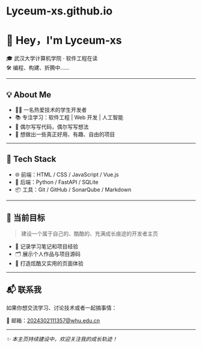 # Lyceum-xs.github.io
# 👋 Hey，I'm Lyceum-xs

🎓 武汉大学计算机学院 · 软件工程在读  
🛠️ 编程、构建、折腾中……

---

## 💡 About Me

- 👨‍💻 一名热爱技术的学生开发者
- 📚 专注学习：软件工程 | Web 开发 | 人工智能
- 🧠 偶尔写写代码，偶尔写写想法
- 🚀 想做出一些真正好用、有趣、自由的项目

---

## 🧰 Tech Stack

- 🌐 前端：HTML / CSS / JavaScript / Vue.js
- 🔧 后端：Python / FastAPI / SQLite
- 📦 工具：Git / GitHub / SonarQube / Markdown

---

## 📌 当前目标

> 建设一个属于自己的、酷酷的、充满成长痕迹的开发者主页

- 📖 记录学习笔记和项目经验  
- 🗂️ 展示个人作品与项目源码  
- 🌈 打造炫酷又实用的页面体验

---

## 📬 联系我

如果你想交流学习、讨论技术或者一起搞事情：

📮 邮箱：2024302111357@whu.edu.cn

---

_✨ 本主页持续建设中，欢迎关注我的成长轨迹！_
